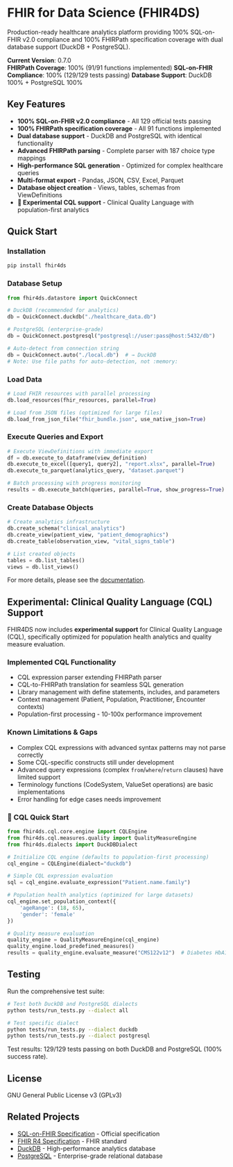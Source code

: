 # FHIR for Data Science (FHIR4DS)

Production-ready healthcare analytics platform providing 100% SQL-on-FHIR v2.0 compliance and 100% FHIRPath specification coverage with dual database support (DuckDB + PostgreSQL).

**Current Version**: 0.7.0  
**FHIRPath Coverage**: 100% (91/91 functions implemented)
**SQL-on-FHIR Compliance**: 100% (129/129 tests passing)
**Database Support**: DuckDB 100% + PostgreSQL 100%  

## Key Features

- **100% SQL-on-FHIR v2.0 compliance** - All 129 official tests passing
- **100% FHIRPath specification coverage** - All 91 functions implemented
- **Dual database support** - DuckDB and PostgreSQL with identical functionality
- **Advanced FHIRPath parsing** - Complete parser with 187 choice type mappings
- **High-performance SQL generation** - Optimized for complex healthcare queries
- **Multi-format export** - Pandas, JSON, CSV, Excel, Parquet
- **Database object creation** - Views, tables, schemas from ViewDefinitions
- **🧪 Experimental CQL support** - Clinical Quality Language with population-first analytics

## Quick Start

### Installation
```bash
pip install fhir4ds
```

### Database Setup
```python
from fhir4ds.datastore import QuickConnect

# DuckDB (recommended for analytics)
db = QuickConnect.duckdb("./healthcare_data.db")

# PostgreSQL (enterprise-grade)
db = QuickConnect.postgresql("postgresql://user:pass@host:5432/db")

# Auto-detect from connection string
db = QuickConnect.auto("./local.db")  # → DuckDB
# Note: Use file paths for auto-detection, not :memory:
```

### Load Data
```python
# Load FHIR resources with parallel processing
db.load_resources(fhir_resources, parallel=True)

# Load from JSON files (optimized for large files)
db.load_from_json_file("fhir_bundle.json", use_native_json=True)
```

### Execute Queries and Export
```python
# Execute ViewDefinitions with immediate export
df = db.execute_to_dataframe(view_definition)
db.execute_to_excel([query1, query2], "report.xlsx", parallel=True)
db.execute_to_parquet(analytics_query, "dataset.parquet")

# Batch processing with progress monitoring
results = db.execute_batch(queries, parallel=True, show_progress=True)
```

### Create Database Objects
```python
# Create analytics infrastructure
db.create_schema("clinical_analytics")
db.create_view(patient_view, "patient_demographics")
db.create_table(observation_view, "vital_signs_table")

# List created objects
tables = db.list_tables()
views = db.list_views()
```

For more details, please see the [documentation](./docs/README.md).

## Experimental: Clinical Quality Language (CQL) Support

FHIR4DS now includes **experimental support** for Clinical Quality Language (CQL), specifically optimized for population health analytics and quality measure evaluation.

### Implemented CQL Functionality

- CQL expression parser extending FHIRPath parser
- CQL-to-FHIRPath translation for seamless SQL generation
- Library management with define statements, includes, and parameters
- Context management (Patient, Population, Practitioner, Encounter contexts)
- Population-first processing - 10-100x performance improvement

### Known Limitations & Gaps

- Complex CQL expressions with advanced syntax patterns may not parse correctly
- Some CQL-specific constructs still under development
- Advanced query expressions (complex `from`/`where`/`return` clauses) have limited support
- Terminology functions (CodeSystem, ValueSet operations) are basic implementations
- Error handling for edge cases needs improvement

### 🔬 CQL Quick Start

```python
from fhir4ds.cql.core.engine import CQLEngine
from fhir4ds.cql.measures.quality import QualityMeasureEngine
from fhir4ds.dialects import DuckDBDialect

# Initialize CQL engine (defaults to population-first processing)
cql_engine = CQLEngine(dialect="duckdb")

# Simple CQL expression evaluation
sql = cql_engine.evaluate_expression("Patient.name.family")

# Population health analytics (optimized for large datasets)
cql_engine.set_population_context({
    'ageRange': (18, 65),
    'gender': 'female'
})

# Quality measure evaluation
quality_engine = QualityMeasureEngine(cql_engine)
quality_engine.load_predefined_measures()
results = quality_engine.evaluate_measure("CMS122v12")  # Diabetes HbA1c measure
```

## Testing

Run the comprehensive test suite:

```bash
# Test both DuckDB and PostgreSQL dialects
python tests/run_tests.py --dialect all

# Test specific dialect
python tests/run_tests.py --dialect duckdb
python tests/run_tests.py --dialect postgresql
```

Test results: 129/129 tests passing on both DuckDB and PostgreSQL (100% success rate).

## License

GNU General Public License v3 (GPLv3)

## Related Projects

- [SQL-on-FHIR Specification](https://github.com/FHIR/sql-on-fhir-v2) - Official specification
- [FHIR R4 Specification](https://hl7.org/fhir/R4/) - FHIR standard
- [DuckDB](https://duckdb.org/) - High-performance analytics database
- [PostgreSQL](https://www.postgresql.org/) - Enterprise-grade relational database